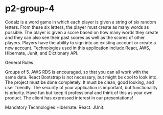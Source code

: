 # p2-group-4

Codalz is a word game in which each player is given a string of six random letters. From these six letters, the player must create as many words as possible. 
The player is given a score based on how many words they create and they can also see their past scores as well as the scores of other players. 
Players have the ability to sign into an existing account or create a new account. 
Technologies used in this application include React, AWS, Hibernate, Junit, and Dictionary API.

General Rules

Groups of 5.
AWS RDS is encouraged, so that you can all work with the same data.
React Bootstrap is not necessary, but might be cool to look into. 
The project must be done completely. It must be clean, good looking, and user friendly.
The security of your application is important, but functionality is priority.
Have fun but keep it professional and think of this as your own product. The client has expressed interest in our presentations!

Mandatory Technologies
Hibernate.
React.
JUnit.
